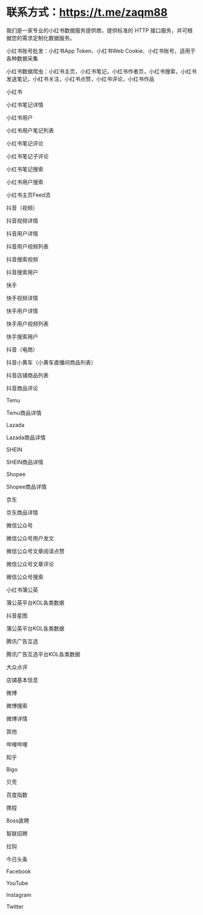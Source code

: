 # 联系方式：https://t.me/zaqm88


我们是一家专业的小红书数据服务提供商，提供标准的 HTTP 接口服务，并可根据您的需求定制化数据服务。

小红书账号批发：小红书App Token、小红书Web Cookie、小红书账号，适用于各种数据采集

小红书数据爬虫：小红书主页，小红书笔记，小红书作者页，小红书搜索，小红书发送笔记，小红书关注，小红书点赞，小红书评论，小红书作品

小红书

小红书笔记详情

小红书用户

小红书用户笔记列表

小红书笔记评论

小红书笔记子评论

小红书笔记搜索

小红书用户搜索

小红书主页Feed流


抖音（视频）

抖音视频详情

抖音用户详情

抖音用户视频列表

抖音搜索视频

抖音搜索用户


快手

快手视频详情

快手用户详情

快手用户视频列表

快手搜索用户


抖音（电商）

抖音小黄车（小黄车直播间商品列表）

抖音店铺商品列表

抖音商品评论


Temu

Temu商品详情


Lazada

Lazada商品详情


SHEIN

SHEIN商品详情


Shopee

Shopee商品详情


京东

京东商品详情


微信公众号

微信公众号用户发文

微信公众号文章阅读点赞

微信公众号文章评论

微信公众号搜索


小红书蒲公英

蒲公英平台KOL各类数据


抖音星图

蒲公英平台KOL各类数据

腾讯广告互选

腾讯广告互选平台KOL各类数据

大众点评

店铺基本信息


微博

微博搜索

微博详情


其他

哔哩哔哩

知乎

Bigo

贝壳

百度指数

携程

Boss直聘

智联招聘

拉钩

今日头条

Facebook

YouTube

Instagram

Twitter
